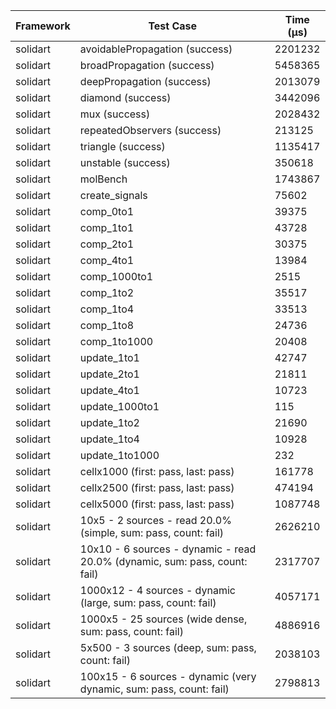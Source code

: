 | Framework | Test Case | Time (μs) |
| --- | --- | --- |
| solidart | avoidablePropagation (success) | 2201232 |
| solidart | broadPropagation (success) | 5458365 |
| solidart | deepPropagation (success) | 2013079 |
| solidart | diamond (success) | 3442096 |
| solidart | mux (success) | 2028432 |
| solidart | repeatedObservers (success) | 213125 |
| solidart | triangle (success) | 1135417 |
| solidart | unstable (success) | 350618 |
| solidart | molBench | 1743867 |
| solidart | create_signals | 75602 |
| solidart | comp_0to1 | 39375 |
| solidart | comp_1to1 | 43728 |
| solidart | comp_2to1 | 30375 |
| solidart | comp_4to1 | 13984 |
| solidart | comp_1000to1 | 2515 |
| solidart | comp_1to2 | 35517 |
| solidart | comp_1to4 | 33513 |
| solidart | comp_1to8 | 24736 |
| solidart | comp_1to1000 | 20408 |
| solidart | update_1to1 | 42747 |
| solidart | update_2to1 | 21811 |
| solidart | update_4to1 | 10723 |
| solidart | update_1000to1 | 115 |
| solidart | update_1to2 | 21690 |
| solidart | update_1to4 | 10928 |
| solidart | update_1to1000 | 232 |
| solidart | cellx1000 (first: pass, last: pass) | 161778 |
| solidart | cellx2500 (first: pass, last: pass) | 474194 |
| solidart | cellx5000 (first: pass, last: pass) | 1087748 |
| solidart | 10x5 - 2 sources - read 20.0% (simple, sum: pass, count: fail) | 2626210 |
| solidart | 10x10 - 6 sources - dynamic - read 20.0% (dynamic, sum: pass, count: fail) | 2317707 |
| solidart | 1000x12 - 4 sources - dynamic (large, sum: pass, count: fail) | 4057171 |
| solidart | 1000x5 - 25 sources (wide dense, sum: pass, count: fail) | 4886916 |
| solidart | 5x500 - 3 sources (deep, sum: pass, count: fail) | 2038103 |
| solidart | 100x15 - 6 sources - dynamic (very dynamic, sum: pass, count: fail) | 2798813 |
